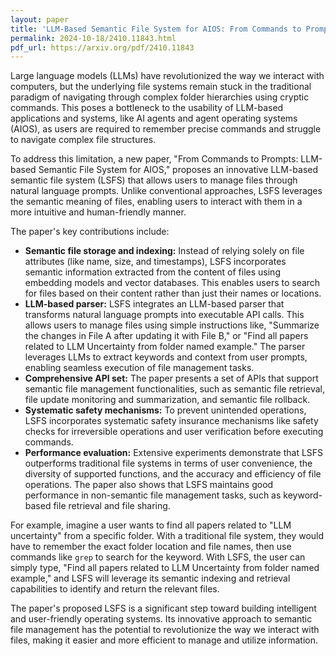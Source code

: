 ```yaml
---
layout: paper
title: 'LLM-Based Semantic File System for AIOS: From Commands to Prompts'
permalink: 2024-10-18/2410.11843.html
pdf_url: https://arxiv.org/pdf/2410.11843
---
```


Large language models (LLMs) have revolutionized the way we interact with computers, but the underlying file systems remain stuck in the traditional paradigm of navigating through complex folder hierarchies using cryptic commands. This poses a bottleneck to the usability of LLM-based applications and systems, like AI agents and agent operating systems (AIOS), as users are required to remember precise commands and struggle to navigate complex file structures.

To address this limitation, a new paper, "From Commands to Prompts: LLM-based Semantic File System for AIOS," proposes an innovative LLM-based semantic file system (LSFS) that allows users to manage files through natural language prompts. Unlike conventional approaches, LSFS leverages the semantic meaning of files, enabling users to interact with them in a more intuitive and human-friendly manner. 

The paper's key contributions include:

* **Semantic file storage and indexing:** Instead of relying solely on file attributes (like name, size, and timestamps), LSFS incorporates semantic information extracted from the content of files using embedding models and vector databases. This enables users to search for files based on their content rather than just their names or locations. 
* **LLM-based parser:** LSFS integrates an LLM-based parser that transforms natural language prompts into executable API calls. This allows users to manage files using simple instructions like, "Summarize the changes in File A after updating it with File B," or "Find all papers related to LLM Uncertainty from folder named example." The parser leverages LLMs to extract keywords and context from user prompts, enabling seamless execution of file management tasks.
* **Comprehensive API set:** The paper presents a set of APIs that support semantic file management functionalities, such as semantic file retrieval, file update monitoring and summarization, and semantic file rollback. 
* **Systematic safety mechanisms:** To prevent unintended operations, LSFS incorporates systematic safety insurance mechanisms like safety checks for irreversible operations and user verification before executing commands.
* **Performance evaluation:** Extensive experiments demonstrate that LSFS outperforms traditional file systems in terms of user convenience, the diversity of supported functions, and the accuracy and efficiency of file operations. The paper also shows that LSFS maintains good performance in non-semantic file management tasks, such as keyword-based file retrieval and file sharing.

For example, imagine a user wants to find all papers related to "LLM uncertainty" from a specific folder. With a traditional file system, they would have to remember the exact folder location and file names, then use commands like `grep` to search for the keyword. With LSFS, the user can simply type, "Find all papers related to LLM Uncertainty from folder named example," and LSFS will leverage its semantic indexing and retrieval capabilities to identify and return the relevant files.

The paper's proposed LSFS is a significant step toward building intelligent and user-friendly operating systems. Its innovative approach to semantic file management has the potential to revolutionize the way we interact with files, making it easier and more efficient to manage and utilize information.